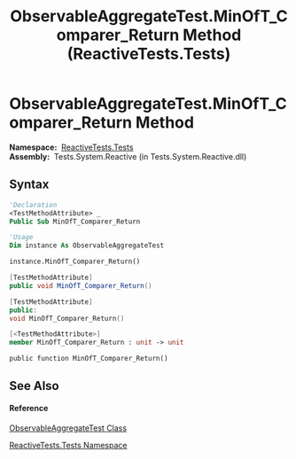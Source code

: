 ﻿---
title: ObservableAggregateTest.MinOfT_Comparer_Return Method  (ReactiveTests.Tests)
TOCTitle: MinOfT_Comparer_Return Method
ms:assetid: M:ReactiveTests.Tests.ObservableAggregateTest.MinOfT_Comparer_Return
ms:mtpsurl: https://msdn.microsoft.com/en-us/library/reactivetests.tests.observableaggregatetest.minoft_comparer_return(v=VS.103)
ms:contentKeyID: 36620306
ms.date: 06/28/2011
mtps_version: v=VS.103
f1_keywords:
- ReactiveTests.Tests.ObservableAggregateTest.MinOfT_Comparer_Return
dev_langs:
- CSharp
- JScript
- VB
- FSharp
- c++
---

# ObservableAggregateTest.MinOfT\_Comparer\_Return Method

**Namespace:**  [ReactiveTests.Tests](hh289046\(v=vs.103\).md)  
**Assembly:**  Tests.System.Reactive (in Tests.System.Reactive.dll)

## Syntax

``` vb
'Declaration
<TestMethodAttribute> _
Public Sub MinOfT_Comparer_Return
```

``` vb
'Usage
Dim instance As ObservableAggregateTest

instance.MinOfT_Comparer_Return()
```

``` csharp
[TestMethodAttribute]
public void MinOfT_Comparer_Return()
```

``` c++
[TestMethodAttribute]
public:
void MinOfT_Comparer_Return()
```

``` fsharp
[<TestMethodAttribute>]
member MinOfT_Comparer_Return : unit -> unit 
```

``` jscript
public function MinOfT_Comparer_Return()
```

## See Also

#### Reference

[ObservableAggregateTest Class](hh314823\(v=vs.103\).md)

[ReactiveTests.Tests Namespace](hh289046\(v=vs.103\).md)

